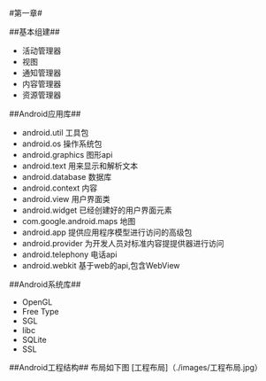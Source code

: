 #第一章#

##基本组建##
- 活动管理器
- 视图
- 通知管理器
- 内容管理器
- 资源管理器

##Android应用库##
- android.util 工具包
- android.os 操作系统包
- android.graphics 图形api
- android.text 用来显示和解析文本
- android.database 数据库
- android.context 内容
- android.view 用户界面类
- android.widget 已经创建好的用户界面元素
- com.google.android.maps 地图
- android.app 提供应用程序模型进行访问的高级包
- android.provider 为开发人员对标准内容提提供器进行访问
- android.telephony 电话api
- android.webkit 基于web的api,包含WebView  


##Android系统库##
- OpenGL
- Free Type
- SGL
- libc
- SQLite
- SSL

##Android工程结构##
布局如下图
[工程布局]（./images/工程布局.jpg）


